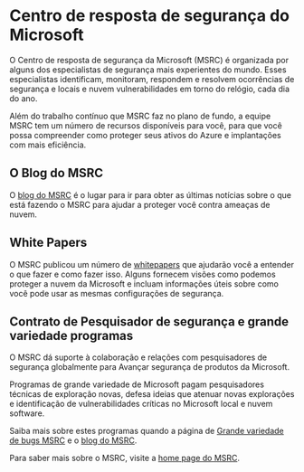 <properties
   pageTitle="Centro de resposta de segurança do Microsoft | Microsoft Azure"
   description="O artigo fornece uma lista de curated de recursos do Centro de resposta de segurança da Microsoft (MSRC) que podem ser usados para obter mais informações sobre práticas MSRC e recomendações."
   services="security"
   documentationCenter="na"
   authors="TomShinder"
   manager="StevenPo"
   editor="TomSh"/>

<tags
   ms.service="security"
   ms.devlang="na"
   ms.topic="article"
   ms.tgt_pltfrm="na"
   ms.workload="na"
   ms.date="10/18/2016"
   ms.author="yurid"/>

# <a name="microsoft-security-response-center"></a>Centro de resposta de segurança do Microsoft

O Centro de resposta de segurança da Microsoft (MSRC) é organizada por alguns dos especialistas de segurança mais experientes do mundo. Esses especialistas identificam, monitoram, respondem e resolvem ocorrências de segurança e locais e nuvem vulnerabilidades em torno do relógio, cada dia do ano.

Além do trabalho contínuo que MSRC faz no plano de fundo, a equipe MSRC tem um número de recursos disponíveis para você, para que você possa compreender como proteger seus ativos do Azure e implantações com mais eficiência.

## <a name="the-msrc-blog"></a>O Blog do MSRC

O [blog do MSRC](https://blogs.technet.microsoft.com/msrc/) é o lugar para ir para obter as últimas notícias sobre o que está fazendo o MSRC para ajudar a proteger você contra ameaças de nuvem.
 
## <a name="white-papers"></a>White Papers

O MSRC publicou um número de [whitepapers](https://technet.microsoft.com/library/bb969102.aspx) que ajudarão você a entender o que fazer e como fazer isso. Alguns fornecem visões como podemos proteger a nuvem da Microsoft e incluam informações úteis sobre como você pode usar as mesmas configurações de segurança.
 
## <a name="security-researcher-engagement-and-bounty-programs"></a>Contrato de Pesquisador de segurança e grande variedade programas

O MSRC dá suporte à colaboração e relações com pesquisadores de segurança globalmente para Avançar segurança de produtos da Microsoft.

Programas de grande variedade de Microsoft pagam pesquisadores técnicas de exploração novas, defesa ideias que atenuar novas explorações e identificação de vulnerabilidades críticas no Microsoft local e nuvem software.
 
Saiba mais sobre estes programas quando a página de [Grande variedade de bugs MSRC](https://technet.microsoft.com/security/dn425036) e o [blog do MSRC](https://blogs.technet.microsoft.com/msrc/).

Para saber mais sobre o MSRC, visite a [home page do MSRC](https://technet.microsoft.com/library/dn440717.aspx).
